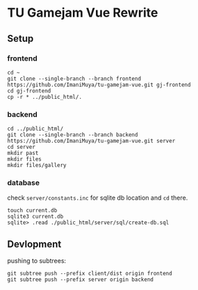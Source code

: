 # TU Gamejam Vue Rewrite
## Setup
### frontend
```
cd ~
git clone --single-branch --branch frontend https://github.com/ImaniMuya/tu-gamejam-vue.git gj-frontend
cd gj-frontend
cp -r * ../public_html/.
```
### backend
```
cd ../public_html/
git clone --single-branch --branch backend https://github.com/ImaniMuya/tu-gamejam-vue.git server
cd server
mkdir past
mkdir files
mkdir files/gallery
```
### database
check `server/constants.inc` for sqlite db location and `cd` there.
```
touch current.db
sqlite3 current.db
sqlite> .read ./public_html/server/sql/create-db.sql
```

## Devlopment
pushing to subtrees:
```
git subtree push --prefix client/dist origin frontend
git subtree push --prefix server origin backend
```
